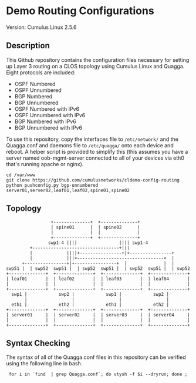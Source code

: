 Demo Routing Configurations
===========================
Version: Cumulus Linux 2.5.6


Description
-----------
This Github repository contains the configuration files necessary for setting
up Layer 3 routing on a CLOS topology using Cumulus Linux and Quagga. Eight
protocols are included:

 * OSPF Numbered
 * OSPF Unnumbered
 * BGP Numbered
 * BGP Unnumbered
 * OSPF Numbered with IPv6
 * OSPF Unnumbered with IPv6
 * BGP Numbered with IPv6
 * BGP Unnumbered with IPv6

To use this repository, copy the interfaces file to `/etc/network/` and the
Quagga.conf and daemons file to `/etc/quagga/` onto each device and reboot. A
helper script is provided to simplify this (this assumes you have a server
named oob-mgmt-server connected to all of your devices via eth0 that's running
apache or nginx).

    cd /var/www
    git clone https://github.com/cumulusnetworks/cldemo-config-routing
    python pushconfig.py bgp-unnumbered server01,server02,leaf01,leaf02,spine01,spine02


Topology
--------
                     +--------------+  +--------------+
                     | spine01      |  | spine02      |
                     |              |  |              |
                     +--------------+  +--------------+
                    swp1-4 ||||                |||| swp1-4
             +---------------------------------+|||
             |             ||||+----------------+|+----------------+
             |             |||+---------------------------------+  |
          +----------------+|+----------------+  |              |  |
    swp51 |  | swp52  swp51 |  | swp52  swp51 |  | swp52  swp51 |  | swp52
    +--------------+  +--------------+  +--------------+  +--------------+
    | leaf01       |  | leaf02       |  | leaf03       |  | leaf04       |
    |              |  |              |  |              |  |              |
    +--------------+  +--------------+  +--------------+  +--------------+
      swp1 |            swp2 |            swp1 |            swp2 |
           |                 |                 |                 |
      eth1 |            eth2 |            eth1 |            eth2 |
    +--------------+  +--------------+  +--------------+  +--------------+
    | server01     |  | server02     |  | server03     |  | server04     |
    |              |  |              |  |              |  |              |
    +--------------+  +--------------+  +--------------+  +--------------+


Syntax Checking
---------------
The syntax of all of the Quagga.conf files in this repository can be verified
using the following line in bash.

     for i in `find  | grep Quagga.conf`; do vtysh -f $i --dryrun; done ;
